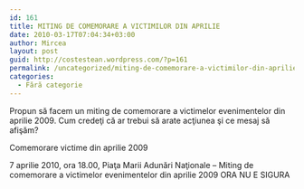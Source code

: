 ```yaml
---
id: 161
title: MITING DE COMEMORARE A VICTIMILOR DIN APRILIE
date: 2010-03-17T07:04:34+03:00
author: Mircea
layout: post
guid: http://costestean.wordpress.com/?p=161
permalink: /uncategorized/miting-de-comemorare-a-victimilor-din-aprilie/
categories:
  - Fără categorie
---
```

Propun să facem un miting de comemorare a victimelor evenimentelor din aprilie 2009. Cum credeţi că ar trebui să arate acţiunea şi ce mesaj să afişăm?

Comemorare victime din aprilie 2009

7 aprilie 2010, ora 18.00, Piaţa Marii Adunări Naţionale – Miting de comemorare a victimelor evenimentelor din aprilie 2009 ORA NU E SIGURA